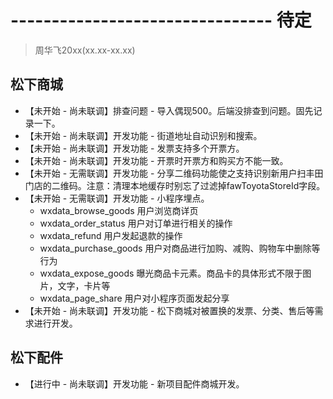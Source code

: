 # -------------------------------- 待定
> 周华飞20xx(xx.xx-xx.xx)
## 松下商城
* 【未开始 - 尚未联调】排查问题 - 导入偶现500。后端没排查到问题。固先记录一下。
* 【未开始 - 尚未联调】开发功能 - 街道地址自动识别和搜索。
* 【未开始 - 尚未联调】开发功能 - 发票支持多个开票方。
* 【未开始 - 尚未联调】开发功能 - 开票时开票方和购买方不能一致。
* 【未开始 - 无需联调】开发功能 - 分享二维码功能使之支持识别新用户扫丰田门店的二维码。注意：清理本地缓存时别忘了过滤掉fawToyotaStoreId字段。
* 【未开始 - 无需联调】开发功能 - 小程序埋点。
  - wxdata_browse_goods 用户浏览商详页
  - wxdata_order_status 用户对订单进行相关的操作
  - wxdata_refund 用户发起退款的操作
  - wxdata_purchase_goods 用户对商品进行加购、减购、购物车中删除等行为
  - wxdata_expose_goods 曝光商品卡元素。商品卡的具体形式不限于图片，文字，卡片等
  - wxdata_page_share 用户对小程序页面发起分享
* 【未开始 - 尚未联调】开发功能 - 松下商城对被置换的发票、分类、售后等需求进行开发。
## 松下配件
* 【进行中 - 尚未联调】开发功能 - 新项目配件商城开发。
